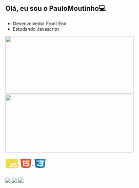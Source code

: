 ## Olá, eu sou o PauloMoutinho💻
- Desenvolvedor Front End
- Estudando Javascript 

 <div>
  <a href="https://github.com/moutinhofuturedev">
  <img height="180em" width="400" src="https://github-readme-stats.vercel.app/api?username=moutinhofuturedev&show_icons=true&theme=yeblu&include_all_commits=true&count_private=true"/>
  <img height="180em" width="400" src="https://github-readme-stats.vercel.app/api/top-langs/?username=moutinhofuturedev&layout=compact&langs_count=7&theme=yeblu"/>
</div>
  <div style="display: inline_block"><br>
  <img align="center" alt="Paulo-Js" height="30" width="40" src="https://raw.githubusercontent.com/devicons/devicon/master/icons/javascript/javascript-plain.svg">
  <img align="center" alt="Paulo-HTML" height="30" width="40" src="https://raw.githubusercontent.com/devicons/devicon/master/icons/html5/html5-original.svg">
  <img align="center" alt="Paulo-CSS" height="30" width="40" src="https://raw.githubusercontent.com/devicons/devicon/master/icons/css3/css3-original.svg">
</div>
  
  ##
  
  <div>
   <a href="https://instagram.com/paulo_mmoutinho" target="_blank"><img src="https://img.shields.io/badge/-Instagram-%23E4405F?style=for-the-badge&logo=instagram&logoColor=white" target="_blank"></a>
    <a href="https://www.linkedin.com/in/paulo-moutinho-vitor-9446175a" target="_blank"><img src="https://img.shields.io/badge/-LinkedIn-%230077B5?style=for-the-badge&logo=linkedin&logoColor=white" target="_blank"></a> 
     <a href = "mailto:paulo_vicpj@hotmail.com"><img src="https://img.shields.io/badge/Microsoft_Outlook-0078D4?style=for-the-badge&logo=microsoft-outlook&logoColor=white target="_blank"></a>
       
  </div>
       
       
